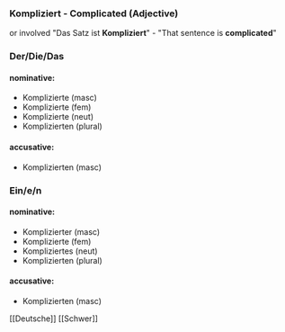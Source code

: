 ### Kompliziert - Complicated   (Adjective)

or involved
"Das Satz ist **Kompliziert**" - "That sentence is **complicated**"

### Der/Die/Das
#### nominative:
* Komplizierte (masc)
* Komplizierte (fem)
* Komplizierte (neut)
* Komplizierten (plural)
#### accusative:
* Komplizierten (masc)


### Ein/e/n
#### nominative:
* Komplizierter (masc)
* Komplizierte (fem)
* Kompliziertes (neut)
* Komplizierten (plural)
#### accusative:
* Komplizierten (masc)


[[Deutsche]]
[[Schwer]]